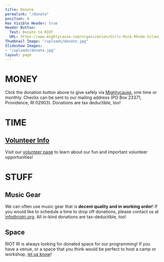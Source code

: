 ```yaml
---
title: Donate
permalink: "/donate"
position: 0
Has Visible Header: true
Header Button:
  Text: Donate to RIOT
  URL: https://www.mightycause.com/organization/Girls-Rock-Rhode-Island
Thumbnail Image: "/uploads/donate.jpg"
Slideshow Images:
- "/uploads/donate.jpg"
layout: page
---
```


# MONEY

Click the donation button above to give safely via [Mightycause](https://www.mightycause.com/donate/Riot-Rhode-Island), one time or monthly. Checks can be sent to our mailing address (PO Box 23371, Providence, RI 02903). Donations are tax deductible, too!

# TIME

## [Volunteer Info](/get-involved/volunteer.html)

Visit our [volunteer page](/get-involved/volunteer.html) to learn about our fun and important volunteer opportunities!

# STUFF

## Music Gear
We can often use music gear that is **decent quality and in working order**! If you would like to schedule a time to drop off donations, please contact us at [info@riotri.org](mailto:info@riotri.org). All in-kind donations are tax-deductible, too!

## Space
RIOT RI is always looking for donated space for our programming! If you have a venue, or a space that you think would be perfect to host a camp or workshop, [let us know](mailto:info@riotri.org)!